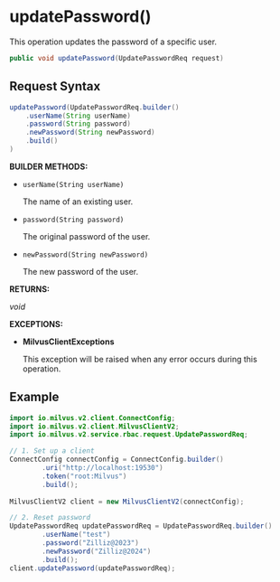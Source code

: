 # updatePassword()

This operation updates the password of a specific user.

```java
public void updatePassword(UpdatePasswordReq request)
```

## Request Syntax

```java
updatePassword(UpdatePasswordReq.builder()
    .userName(String userName)
    .password(String password)
    .newPassword(String newPassword)
    .build()
)
```

**BUILDER METHODS:**

- `userName(String userName)`

    The name of an existing user.

- `password(String password)`

    The original password of the user.

- `newPassword(String newPassword)`

    The new password of the user.

**RETURNS:**

*void*

**EXCEPTIONS:**

- **MilvusClientExceptions**

    This exception will be raised when any error occurs during this operation.

## Example

```java
import io.milvus.v2.client.ConnectConfig;
import io.milvus.v2.client.MilvusClientV2;
import io.milvus.v2.service.rbac.request.UpdatePasswordReq;

// 1. Set up a client
ConnectConfig connectConfig = ConnectConfig.builder()
        .uri("http://localhost:19530")
        .token("root:Milvus")
        .build();
        
MilvusClientV2 client = new MilvusClientV2(connectConfig);

// 2. Reset password
UpdatePasswordReq updatePasswordReq = UpdatePasswordReq.builder()
        .userName("test")
        .password("Zilliz@2023")
        .newPassword("Zilliz@2024")
        .build();
client.updatePassword(updatePasswordReq);
```
